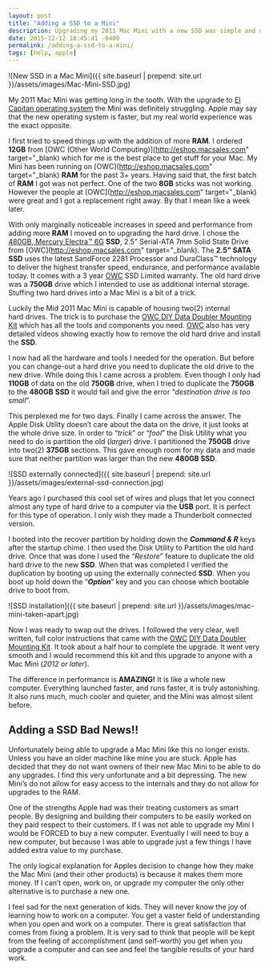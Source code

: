 ```yaml
---
layout: post
title: "Adding a SSD to a Mini"
description: Upgrading my 2011 Mac Mini with a new SSD was simple and made a HUGE difference in performance, too bad this can't be done anymore.
date: 2015-12-12 18:45:41 -0400
permalink: /adding-a-ssd-to-a-mini/
tags: [help, apple]
---
```


![New SSD in a Mac Mini]({{ site.baseurl | prepend: site.url }}/assets/images/Mac-Mini-SSD.jpg)

My 2011 Mac Mini was getting long in the tooth. With the upgrade to [El Capitan operating system](http://www.apple.com/osx/) the Mini was definitely struggling. Apple may say that the new operating system is faster, but my real world experience was the exact opposite.<!--more-->

I first tried to speed things up with the addition of more **RAM**. I ordered **12GB** from [OWC (Other World Computing)](http://eshop.macsales.com" target="_blank) which for me is the best place to get stuff for your Mac. My Mini has been running on [OWC](http://eshop.macsales.com" target="_blank) **RAM** for the past 3+ years. Having said that, the first batch of **RAM** I got was not perfect. One of the two **8GB** sticks was not working. However the people at [OWC](http://eshop.macsales.com" target="_blank) were great and I got a replacement right away. By that I mean like a week later.

With only marginally noticeable increases in speed and performance from adding more **RAM** I moved on to upgrading the hard drive. I chose the [480GB, Mercury Electra™ 6G](http://eshop.macsales.com/item/OWC/SSD7E6G480/) **SSD**, 2.5” Serial-ATA 7mm Solid State Drive from [OWC](http://eshop.macsales.com" target="_blank). The **2.5" SATA SSD** uses the latest SandForce 2281 Processor and DuraClass™ technology to deliver the highest transfer speed, endurance, and performance available today. It comes with a 3 year [OWC](http://eshop.macsales.com) SSD Limited warranty. The old hard drive was a **750GB** drive which I intended to use as additional internal storage. Stuffing two hard drives into a Mac Mini is a bit of a trick.


Luckily the Mid 2011 Mac Mini is capable of housing two(2) internal hard drives. The trick is to purchase the [OWC DIY Data Doubler Mounting Kit](http://eshop.macsales.com/item/OWC/DIDIMM11D2/) which has all the tools and components you need. [OWC](http://eshop.macsales.com) also has very detailed videos showing exactly how to remove the old hard drive and install the **SSD**.

I now had all the hardware and tools I needed for the operation. But before you can change-out a hard drive you need to duplicate the old drive to the new drive. While doing this I came across a problem. Even though I only had **110GB** of data on the old **750GB** drive, when I tried to duplicate the **750GB** to the **480GB** **SSD** it would fail and give the error “*destination drive is too small*”.

This perplexed me for two days. Finally I came across the answer. The Apple Disk Utility doesn’t care about the data on the drive, it just looks at the whole drive size. In order to “*trick*” or “*fool*” the Disk Utility what you need to do is partition the old (*larger*) drive. I partitioned the **750GB** drive into two(2) **375GB** sections. This gave enough room for my data and made sure that neither partition was larger than the new **480GB SSD**.

![SSD externally connected]({{ site.baseurl | prepend: site.url }}/assets/images/external-ssd-connection.jpg)

Years ago I purchased this cool set of wires and plugs that let you connect almost any type of hard drive to a computer via the **USB** port. It is perfect for this type of operation. I only wish they made a Thunderbolt connected version.

I booted into the recover partition by holding down the ***Command &amp; R*** keys after the startup chime. I then used the Disk Utility to Partition the old hard drive. Once that was done I used the “*Restore*” feature to duplicate the old hard drive to the new **SSD**. When that was completed I verified the duplication by booting up using the externally connected **SSD**. When you boot up hold down the “***Option***” key and you can choose which bootable drive to boot from.

![SSD installation]({{ site.baseurl | prepend: site.url }}/assets/images/mac-mini-taken-apart.jpg)

Now I was ready to swap out the drives. I followed the very clear, well written, full color instructions that came with the [OWC](http://eshop.macsales.com) [DIY Data Doubler Mounting Kit](http://eshop.macsales.com/item/OWC/DIDIMM11D2/). It took about a half hour to complete the upgrade. It went very smooth and I would recommend this kit and this upgrade to anyone with a Mac Mini (*2012 or later*).

The difference in performance is **AMAZING!** It is like a whole new computer. Everything launched faster, and runs faster, it is truly astonishing. It also runs much, much cooler and quieter, and the Mini was almost silent before.

## Adding a SSD Bad News!!

Unfortunately being able to upgrade a Mac Mini like this no longer exists. Unless you have an older machine like mine you are stuck. Apple has decided that they do not want owners of their new Mac Mini to be able to do any upgrades. I find this very unfortunate and a bit depressing. The new Mini’s do not allow for easy access to the internals and they do not allow for upgrades to the RAM.

One of the strengths Apple had was their treating customers as smart people. By designing and building their computers to be easily worked on they paid respect to their customers. If I was not able to upgrade my Mini I would be FORCED to buy a new computer. Eventually I will need to buy a new computer, but because I was able to upgrade just a few things I have added extra value to my purchase.

The only logical explanation for Apples decision to change how they make the Mac Mini (and their other products) is because it makes them more money. If I can’t open, work on, or upgrade my computer the only other alternative is to purchase a new one.

I feel sad for the next generation of kids. They will never know the joy of learning how to work on a computer. You get a vaster field of understanding when you open and work on a computer. There is great satisfaction that comes from fixing a problem. It is very sad to think that people will be kept from the feeling of accomplishment (and self-worth) you get when you upgrade a computer and can see and feel the tangible results of your hard work.
